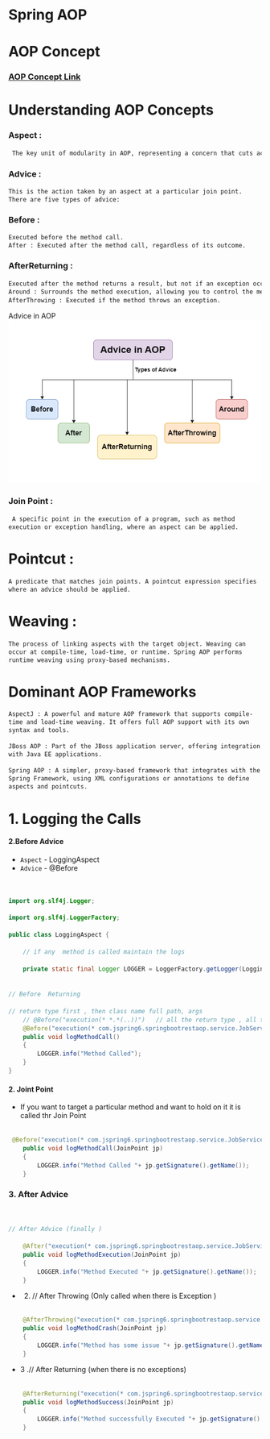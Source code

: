 # Spring AOP

# AOP Concept 
### [AOP Concept Link](https://docs.spring.io/spring-framework/reference/core/aop/introduction-defn.html)


# Understanding AOP Concepts

### Aspect :
```markdown
 The key unit of modularity in AOP, representing a concern that cuts across multiple classes. For example, an aspect for logging can be applied across various methods in different classes.
 ```
### Advice : 
```
This is the action taken by an aspect at a particular join point. There are five types of advice:
```

### Before :
```
Executed before the method call.
After : Executed after the method call, regardless of its outcome.
```

### AfterReturning : 
```markdown
Executed after the method returns a result, but not if an exception occurs.
Around : Surrounds the method execution, allowing you to control the method execution and its result.
AfterThrowing : Executed if the method throws an exception.
```
Advice in AOP
![alt text](image.png)

### Join Point :
```
 A specific point in the execution of a program, such as method execution or exception handling, where an aspect can be applied.
```

# Pointcut : 
```
A predicate that matches join points. A pointcut expression specifies where an advice should be applied.
```
# Weaving : 
```
The process of linking aspects with the target object. Weaving can occur at compile-time, load-time, or runtime. Spring AOP performs runtime weaving using proxy-based mechanisms.
```

# Dominant AOP Frameworks

```
AspectJ : A powerful and mature AOP framework that supports compile-time and load-time weaving. It offers full AOP support with its own syntax and tools.

JBoss AOP : Part of the JBoss application server, offering integration with Java EE applications.

Spring AOP : A simpler, proxy-based framework that integrates with the Spring Framework, using XML configurations or annotations to define aspects and pointcuts.

```

# 1. Logging the Calls


#### 2.Before Advice 

- `Aspect` - LoggingAspect
- `Advice` - @Before 


```java


import org.slf4j.Logger;

import org.slf4j.LoggerFactory;

public class LoggingAspect {
    
    // if any  method is called maintain the logs 

    private static final Logger LOGGER = LoggerFactory.getLogger(LoggingAspect.class);


// Before  Returning 

// return type first , then class name full path, args  
    // @Before("execution(* *.*(..))")   // all the return type , all the class * and .* all the methods , (..) args 
    @Before("execution(* com.jspring6.springbootrestaop.service.JobService.*(..))")
    public void logMethodCall()
    {
        LOGGER.info("Method Called");
    }
}
```

#### 2. Joint Point 

- If you want to target a particular method and want to hold on it it is called thr Join Point 

```java

 @Before("execution(* com.jspring6.springbootrestaop.service.JobService.getJob(..)) || execution(* com.jspring6.springbootrestaop.service.JobService.load(..))")
    public void logMethodCall(JoinPoint jp)
    {
        LOGGER.info("Method Called "+ jp.getSignature().getName());
    }

```

### 3. After Advice 

```java


// After Advice (finally )

    @After("execution(* com.jspring6.springbootrestaop.service.JobService.getJob(..)) || execution(* com.jspring6.springbootrestaop.service.JobService.load(..))")
    public void logMethodExecution(JoinPoint jp)
    {
        LOGGER.info("Method Executed "+ jp.getSignature().getName());
    }

```

- 2. // After Throwing (Only called when there is Exception )

```java

    @AfterThrowing("execution(* com.jspring6.springbootrestaop.service.JobService.getJob(..)) || execution(* com.jspring6.springbootrestaop.service.JobService.load(..))")
    public void logMethodCrash(JoinPoint jp)
    {
        LOGGER.info("Method has some issue "+ jp.getSignature().getName());
    }
```

- 3 .// After Returning (when there is no exceptions)

```java

    @AfterReturning("execution(* com.jspring6.springbootrestaop.service.JobService.getJob(..)) || execution(* com.jspring6.springbootrestaop.service.JobService.load(..))")
    public void logMethodSuccess(JoinPoint jp)
    {
        LOGGER.info("Method successfully Executed "+ jp.getSignature().getName());
    }


```
